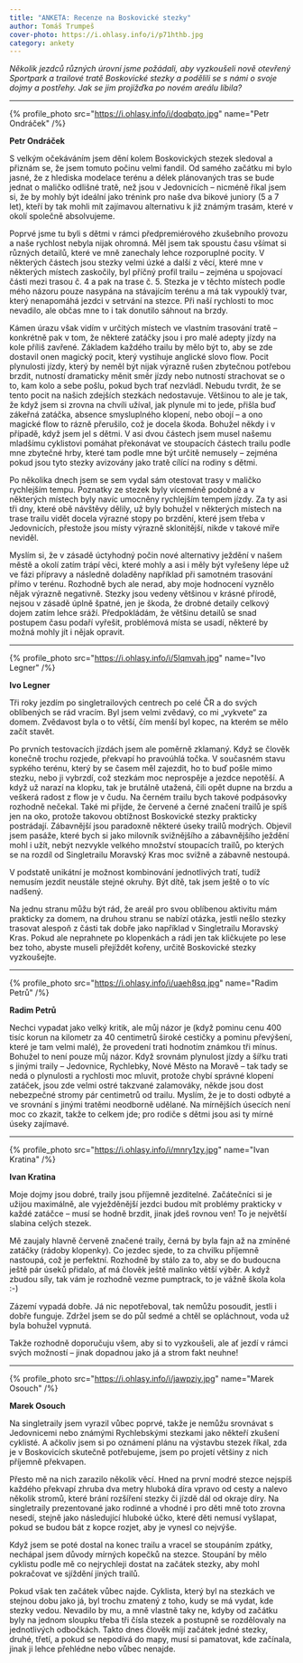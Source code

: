```yaml
---
title: "ANKETA: Recenze na Boskovické stezky"
author: Tomáš Trumpeš
cover-photo: https://i.ohlasy.info/i/p71hthb.jpg
category: ankety
---
```


*Několik jezdců různých úrovní jsme požádali, aby vyzkoušeli nově otevřený Sportpark a trailové tratě Boskovické stezky a podělili se s námi o svoje dojmy a postřehy. Jak se jim projížďka po novém areálu líbila?*

---

{% profile_photo src="https://i.ohlasy.info/i/doqbqto.jpg" name="Petr Ondráček" /%}

**Petr Ondráček**

S velkým očekáváním jsem dění kolem Boskovických stezek sledoval a přiznám se, že jsem tomuto počinu velmi fandil. Od samého začátku mi bylo jasné, že z hlediska modelace terénu a délek plánovaných tras se bude jednat o maličko odlišné tratě, než jsou v Jedovnicích – nicméně říkal jsem si, že by mohly být ideální jako trénink pro naše dva bikové juniory (5 a 7 let), kteří by tak mohli mít zajímavou alternativu k již známým trasám, které v okolí společně absolvujeme.

Poprvé jsme tu byli s dětmi v rámci předpremiérového zkušebního provozu a naše rychlost nebyla nijak ohromná. Měl jsem tak spoustu času všímat si různých detailů, které ve mně zanechaly lehce rozporuplné pocity. V některých částech jsou stezky velmi úzké a další z věcí, které mne v některých místech zaskočily, byl příčný profil trailu – zejména u spojovací části mezi trasou č. 4 a pak na trase č. 5. Stezka je v těchto místech podle mého názoru pouze nasypána na stávajícím terénu a má tak vypouklý tvar, který nenapomáhá jezdci v setrvání na stezce. Při naší rychlosti to moc nevadilo, ale občas mne to i tak donutilo sáhnout na brzdy.

Kámen úrazu však vidím v určitých místech ve vlastním trasování tratě – konkrétně pak v tom, že některé zatáčky jsou i pro malé adepty jízdy na kole příliš zavřené. Základem každého trailu by mělo být to, aby se zde dostavil onen magický pocit, který vystihuje anglické slovo flow. Pocit plynulosti jízdy, který by neměl být nijak výrazně rušen zbytečnou potřebou brzdit, nutností dramaticky měnit směr jízdy nebo nutností strachovat se o to, kam kolo a sebe pošlu, pokud bych trať nezvládl. Nebudu tvrdit, že se tento pocit na našich zdejších stezkách nedostavuje. Většinou to ale je tak, že když jsem si zrovna na chvíli užíval, jak plynule mi to jede, přišla buď zákeřná zatáčka, absence smysluplného klopení, nebo obojí – a ono magické flow to rázně přerušilo, což je docela škoda. Bohužel někdy i v případě, když jsem jel s dětmi. V asi dvou částech jsem musel našemu mladšímu cyklistovi pomáhat překonávat ve stoupacích částech trailu podle mne zbytečné hrby, které tam podle mne být určitě nemusely – zejména pokud jsou tyto stezky avizovány jako tratě cílící na rodiny s dětmi.

Po několika dnech jsem se sem vydal sám otestovat trasy v maličko rychlejším tempu. Poznatky ze stezek byly víceméně podobné a v některých místech byly navíc umocněny rychlejším tempem jízdy. Za ty asi tři dny, které obě návštěvy dělily, už byly bohužel v některých místech na trase trailu vidět docela výrazné stopy po brzdění, které jsem třeba v Jedovnicích, přestože jsou místy výrazně sklonitější, nikde v takové míře neviděl.

Myslím si, že v zásadě úctyhodný počin nové alternativy ježdění v našem městě a okolí zatím trápí věci, které mohly a asi i měly být vyřešeny lépe už ve fázi přípravy a následně doladěny například při samotném trasování přímo v terénu. Rozhodně bych ale nerad, aby moje hodnocení vyznělo nějak výrazně negativně. Stezky jsou vedeny většinou v krásné přírodě, nejsou v zásadě úplně špatné, jen je škoda, že drobné detaily celkový dojem zatím lehce sráží. Předpokládám, že většinu detailů se snad postupem času podaří vyřešit, problémová místa se usadí, některé by možná mohly jít i nějak opravit.

---

{% profile_photo src="https://i.ohlasy.info/i/5lqmvah.jpg" name="Ivo Legner" /%}

**Ivo Legner**

Tři roky jezdím po singletrailových centrech po celé ČR a do svých oblíbených se rád vracím. Byl jsem velmi zvědavý, co mi „vykvete“ za domem. Zvědavost byla o to větší, čím menší byl kopec, na kterém se mělo začít stavět.

Po prvních testovacích jízdách jsem ale poměrně zklamaný. Když se člověk konečně trochu rozjede, překvapí ho pravoúhlá točka. V současném stavu sypkého terénu, který by se časem měl zajezdit, ho to buď pošle mimo stezku, nebo ji vybrzdí, což stezkám moc neprospěje a jezdce nepotěší. A když už narazí na klopku, tak je brutálně utažená, čili opět dupne na brzdu a veškerá radost z flow je v čudu. Na černém trailu bych takové podpásovky rozhodně nečekal. Také mi přijde, že červené a černé značení trailů je spíš jen na oko, protože takovou obtížnost Boskovické stezky prakticky postrádají. Zábavnější jsou paradoxně některé úseky trailů modrých. Objevil jsem pasáže, které bych si jako milovník svižnějšího a zábavnějšího ježdění mohl i užít, nebýt nezvykle velkého množství stoupacích trailů, po kterých se na rozdíl od Singletrailu Moravský Kras moc svižně a zábavně nestoupá.

V podstatě unikátní je možnost kombinování jednotlivých tratí, tudíž nemusím jezdit neustále stejné okruhy. Být dítě, tak jsem ještě o to víc nadšený.

Na jednu stranu můžu být rád, že areál pro svou oblíbenou aktivitu mám prakticky za domem, na druhou stranu se nabízí otázka, jestli nešlo stezky trasovat alespoň z části tak dobře jako například v Singletrailu Moravský Kras. Pokud ale neprahnete po klopenkách a rádi jen tak kličkujete po lese bez toho, abyste museli přejíždět kořeny, určitě Boskovické stezky vyzkoušejte.

---

{% profile_photo src="https://i.ohlasy.info/i/uaeh8sq.jpg" name="Radim Petrů" /%}

**Radim Petrů**

Nechci vypadat jako velký kritik, ale můj názor je (když pominu cenu 400 tisíc korun na kilometr za 40 centimetrů široké cestičky a pominu převýšení, které je tam velmi malé), že provedení trati hodnotím známkou tři mínus. Bohužel to není pouze můj názor. Když srovnám plynulost jízdy a šířku trati s jinými traily – Jedovnice, Rychlebky, Nové Město na Moravě – tak tady se nedá o plynulosti a rychlosti moc mluvit, protože chybí správné klopení zatáček, jsou zde velmi ostré takzvané zalamováky, někde jsou dost nebezpečné stromy pár centimetrů od trailu. Myslím, že je to dosti odbyté a ve srovnání s jinými tratěmi neodborně udělané. Na mírnějších úsecích není moc co zkazit, takže to celkem jde; pro rodiče s dětmi jsou asi ty mírné úseky zajímavé.

---

{% profile_photo src="https://i.ohlasy.info/i/mnry1zy.jpg" name="Ivan Kratina" /%}

**Ivan Kratina**

Moje dojmy jsou dobré, traily jsou příjemně jezditelné. Začátečníci si je užijou maximálně, ale vyježděnější jezdci budou mít problémy prakticky v každé zatáčce – musí se hodně brzdit, jinak jdeš rovnou ven! To je největší slabina celých stezek.

Mě zaujaly hlavně červeně značené traily, černá by byla fajn až na zmíněné zatáčky (rádoby klopenky). Co jezdec sjede, to za chvilku příjemně nastoupá, což je perfektní. Rozhodně by stálo za to, aby se do budoucna ještě pár úseků přidalo, ať má člověk ještě malinko větší výběr. A když zbudou síly, tak vám je rozhodně vezme pumptrack, to je vážně škola kola :-)

Zázemí vypadá dobře. Já nic nepotřeboval, tak nemůžu posoudit, jestli i dobře funguje. Zdržel jsem se do půl sedmé a chtěl se opláchnout, voda už byla bohužel vypnutá.

Takže rozhodně doporučuju všem, aby si to vyzkoušeli, ale ať jezdí v rámci svých možností – jinak dopadnou jako já a strom fakt neuhne!

---

{% profile_photo src="https://i.ohlasy.info/i/jawpziy.jpg" name="Marek Osouch" /%}

**Marek Osouch**

Na singletraily jsem vyrazil vůbec poprvé, takže je nemůžu srovnávat s Jedovnicemi nebo známými Rychlebskými stezkami jako někteří zkušení cyklisté. A ačkoliv jsem si po oznámení plánu na výstavbu stezek říkal, zda je v Boskovicích skutečně potřebujeme, jsem po projetí většiny z nich příjemně překvapen. 

Přesto mě na nich zarazilo několik věcí. Hned na první modré stezce nejspíš každého překvapí zhruba dva metry hluboká díra vpravo od cesty a nalevo několik stromů, které brání rozšíření stezky či jízdě dál od okraje díry. Na singletraily prezentované jako rodinné a vhodné i pro děti mně toto zrovna nesedí, stejně jako následující hluboké účko, které děti nemusí vyšlapat, pokud se budou bát z kopce rozjet, aby je vynesl co nejvýše. 

Když jsem se poté dostal na konec trailu a vracel se stoupáním zpátky, nechápal jsem důvody mírných kopečků na stezce. Stoupání by mělo cyklistu podle mě co nejrychleji dostat na začátek stezky, aby mohl pokračovat ve sjíždění jiných trailů.

Pokud však ten začátek vůbec najde. Cyklista, který byl na stezkách ve stejnou dobu jako já, byl trochu zmatený z toho, kudy se má vydat, kde stezky vedou. Nevadilo by mu, a mně vlastně taky ne, kdyby od začátku byly na jednom sloupku třeba tři čísla stezek a postupně se rozdělovaly na jednotlivých odbočkách. Takto dnes člověk míjí začátek jedné stezky, druhé, třetí, a pokud se nepodívá do mapy, musí si pamatovat, kde začínala, jinak ji lehce přehlédne nebo vůbec nenajde.
